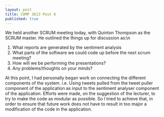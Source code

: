 ```yaml
---
layout: post
title: COMP 3613 Post 6
published: true
---
```


We held another SCRUM meeting today, with Quinton Thompson as the SCRUM master. He outlined the things up for discussion as:\n
1. What reports are generated by the sentiment analysis
2. What parts of the software we could code up before the next scrum meeting?
3. How will we be performing the presentations?
4. Any problems/thoughts on your minds?

At this point, I had personally began work on connecting the different components of the system. i.e. Using tweets pulled from the tweet puller component of the application as input to the sentiment analyser component of the application. Efforts were made, on the suggestion of the lecturer, to try to make the code as modular as possible. So I tried to achieve that, in order to ensure that future work does not have to result in too major a modification of the code in the application. 
